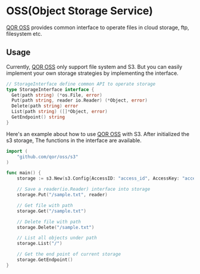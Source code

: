 # OSS(Object Storage Service)

[QOR OSS](https://github.com/qor/oss) provides common interface to operate files in cloud storage, ftp, filesystem etc.

## Usage

Currently, [QOR OSS](https://github.com/qor/oss) only support file system and S3. But you can easily implement your own storage strategies by implementing the interface.

```go
// StorageInterface define common API to operate storage
type StorageInterface interface {
  Get(path string) (*os.File, error)
  Put(path string, reader io.Reader) (*Object, error)
  Delete(path string) error
  List(path string) ([]*Object, error)
  GetEndpoint() string
}
```

Here's an example about how to use [QOR OSS](https://github.com/qor/oss) with S3. After initialized the s3 storage, The functions in the interface are available.

```go
import (
    "github.com/qor/oss/s3"
)

func main() {
    storage := s3.New(s3.Config{AccessID: "access_id", AccessKey: "access_key", Region: "region", Bucket: "bucket", Endpoint: "cdn.getqor.com", ACL: aws.BucketCannedACLPublicRead})

    // Save a reader(io.Reader) interface into storage
    storage.Put("/sample.txt", reader)

    // Get file with path
    storage.Get("/sample.txt")

    // Delete file with path
    storage.Delete("/sample.txt")

    // List all objects under path
    storage.List("/")

    // Get the end point of current storage
    storage.GetEndpoint()
}
```
